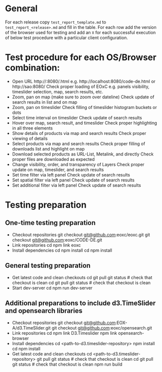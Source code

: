# General

For each release copy `test_report_template.md` to `test_report_<release>.md`
and fill in the table. For each row add the version of the browser used for
testing and add an `X` for each successful execution of below test procedure
with a particular client configuration.

# Test procedure for each OS/Browser combination:

* Open URL http://<URL-of-dev-environment>:8080/<configuration>.html e.g. http://localhost:8080/code-de.html or http://sao:8080/
    Check proper loading of EOxC e.g. panels visibility, timeslider selection, map, search results, etc.
* Zoom, pan on map (make sure to zoom over dateline)
    Check update of search results in list and on map
* Zoom, pan on timeslider
    Check filling of timeslider histogram buckets or dots
* Select time interval on timeslider
    Check update of search results
* Hover over map, search result, and timeslider
    Check proper highlighting in all three elements
* Show details of products via map and search results
    Check proper viewing of details
* Select products via map and search results
    Check proper filling of downloads list and highlight on map
* Download selected products as URL-List, Metalink, and directly
    Check proper files are downloaded as expected
* Change visibility, order, and transparency of Layers
    Check proper update on map, timeslider, and search results
* Set time filter via left panel
    Check update of search results
* Set spatial filter via left panel
    Check update of search results
* Set additional filter via left panel
    Check update of search results

# Testing preparation

## One-time testing preparation

* Checkout repositories
    git checkout git@github.com:eoxc/eoxc.git
    git checkout git@github.com:eoxc/CODE-DE.git
* Link repositories
    cd <path-to-CODE-DE-repository>
    npm link eoxc
* Install dependencies
    cd <path-to-eoxc-repository>
    npm install
    cd <path-to-CODE-DE-repository>
    npm install

## General testing preparation

* Get latest code and clean checkouts
    cd <path-to-eoxc-repository>
    git pull
    git status # check that checkout is clean
    cd <path-to-CODE-DE-repository>
    git pull
    git status # check that checkout is clean
* Start dev-server
    cd <path-to-CODE-DE-repository>
    npm run dev-server

## Additional preparations to include d3.TimeSlider and opensearch libraries

* Checkout repositories
    git checkout git@github.com:EOX-A/d3.TimeSlider.git
    git checkout git@github.com:eoxc/opensearch.git
* Link repositories
    cd <path-to-eoxc-repository>
    npm link D3.Timeslider
    npm link opensearch-browser
* Install dependencies
    cd <path-to-d3.timeslider-repository>
    npm install
    cd <path-to-opensearch-repository>
    npm install
* Get latest code and clean checkouts
    cd <path-to-d3.timeslider-repository>
    git pull
    git status # check that checkout is clean
    cd <path-to-opensearch-repository>
    git pull
    git status # check that checkout is clean
    npm run build

